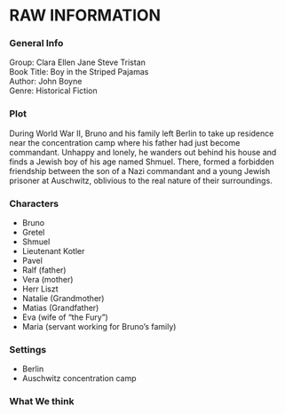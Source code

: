 # RAW INFORMATION
### General Info
Group: Clara Ellen Jane Steve Tristan<br>
Book Title: Boy in the Striped Pajamas<br>
Author: John Boyne<br>
Genre: Historical Fiction<br>

### Plot
During World War II, Bruno and his family left Berlin to take up residence near the concentration camp where his father had just become commandant. Unhappy and lonely, he wanders out behind his house and finds a Jewish boy of his age named Shmuel. There, formed a forbidden friendship between the son of a Nazi commandant and a young Jewish prisoner at Auschwitz, oblivious to the real nature of their surroundings.

### Characters
- Bruno
- Gretel
- Shmuel
- Lieutenant Kotler
- Pavel
- Ralf (father)
- Vera (mother)
- Herr Liszt
- Natalie (Grandmother)
- Matias (Grandfather)
- Eva (wife of “the Fury”)
- Maria (servant working for Bruno’s family)

### Settings
- Berlin
- Auschwitz concentration camp

### What We think
